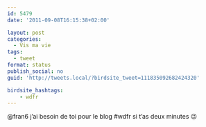 ```yaml
---
id: 5479
date: '2011-09-08T16:15:38+02:00'

layout: post
categories:
  - Vis ma vie
tags:
  - tweet
format: status
publish_social: no
guid: 'http://tweets.local/?birdsite_tweet=111835092682424320'

birdsite_hashtags:
    - wdfr
---
```


@fran6 j’ai besoin de toi pour le blog #wdfr si t’as deux minutes 😉